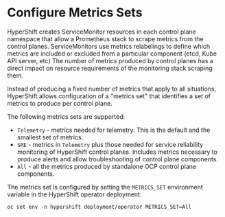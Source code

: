 # Configure Metrics Sets

HyperShift creates ServiceMonitor resources in each control plane namespace that allow
a Prometheus stack to scrape metrics from the control planes. ServiceMonitors use metrics relabelings
to define which metrics are included or excluded from a particular component (etcd, Kube API server, etc)
The number of metrics produced by control planes has a direct impact on resource requirements of 
the monitoring stack scraping them. 

Instead of producing a fixed number of metrics that apply to all situations, HyperShift allows
configuration of a "metrics set" that identifies a set of metrics to produce per control plane.

The following metrics sets are supported:

* `Telemetry` - metrics needed for telemetry. This is the default and the smallest
   set of metrics.
* `SRE` - metrics in `Telemetry` plus those needed for service reliability monitoring of HyperShift control planes.
   Includes metrics necessary to produce alerts and allow troubleshooting of control plane
   components.
* `All` - all the metrics produced by standalone OCP control plane components.

The metrics set is configured by setting the `METRICS_SET` environment variable in the HyperShift
operator deployment:

```
oc set env -n hypershift deployment/operator METRICS_SET=All
```
